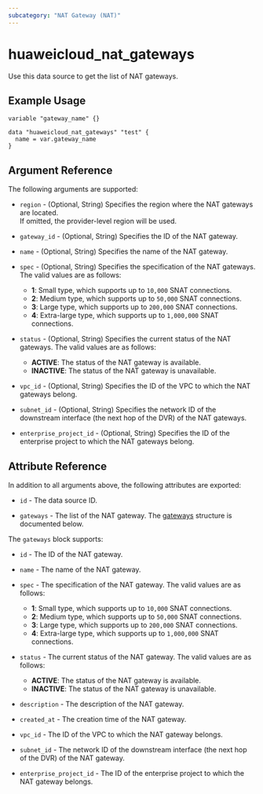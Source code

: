 ```yaml
---
subcategory: "NAT Gateway (NAT)"
---
```


# huaweicloud_nat_gateways

Use this data source to get the list of NAT gateways.

## Example Usage

```hcl
variable "gateway_name" {}

data "huaweicloud_nat_gateways" "test" {
  name = var.gateway_name
}
```

## Argument Reference

The following arguments are supported:

* `region` - (Optional, String) Specifies the region where the NAT gateways are located.  
  If omitted, the provider-level region will be used.

* `gateway_id` - (Optional, String) Specifies the ID of the NAT gateway.

* `name` - (Optional, String) Specifies the name of the NAT gateway.

* `spec` - (Optional, String) Specifies the specification of the NAT gateways.
  The valid values are as follows:
  + **1**: Small type, which supports up to `10,000` SNAT connections.
  + **2**: Medium type, which supports up to `50,000` SNAT connections.
  + **3**: Large type, which supports up to `200,000` SNAT connections.
  + **4**: Extra-large type, which supports up to `1,000,000` SNAT connections.

* `status` - (Optional, String) Specifies the current status of the NAT gateways.
  The valid values are as follows:
  + **ACTIVE**: The status of the NAT gateway is available.
  + **INACTIVE**: The status of the NAT gateway is unavailable.

* `vpc_id` - (Optional, String) Specifies the ID of the VPC to which the NAT gateways belong.

* `subnet_id` - (Optional, String) Specifies the network ID of the downstream interface (the next hop of the DVR) of
  the NAT gateways.

* `enterprise_project_id` - (Optional, String) Specifies the ID of the enterprise project to which the NAT
  gateways belong.

## Attribute Reference

In addition to all arguments above, the following attributes are exported:

* `id` - The data source ID.

* `gateways` - The list of the NAT gateway.
  The [gateways](#GatewayPublicGateways) structure is documented below.

<a name="GatewayPublicGateways"></a>
The `gateways` block supports:

* `id` - The ID of the NAT gateway.

* `name` - The name of the NAT gateway.

* `spec` - The specification of the NAT gateway.
  The valid values are as follows:
  + **1**: Small type, which supports up to `10,000` SNAT connections.
  + **2**: Medium type, which supports up to `50,000` SNAT connections.
  + **3**: Large type, which supports up to `200,000` SNAT connections.
  + **4**: Extra-large type, which supports up to `1,000,000` SNAT connections.

* `status` - The current status of the NAT gateway.
  The valid values are as follows:
  + **ACTIVE**: The status of the NAT gateway is available.
  + **INACTIVE**: The status of the NAT gateway is unavailable.

* `description` - The description of the NAT gateway.

* `created_at` - The creation time of the NAT gateway.

* `vpc_id` - The ID of the VPC to which the NAT gateway belongs.

* `subnet_id` - The network ID of the downstream interface (the next hop of the DVR) of the NAT gateway.

* `enterprise_project_id` - The ID of the enterprise project to which the NAT gateway belongs.
